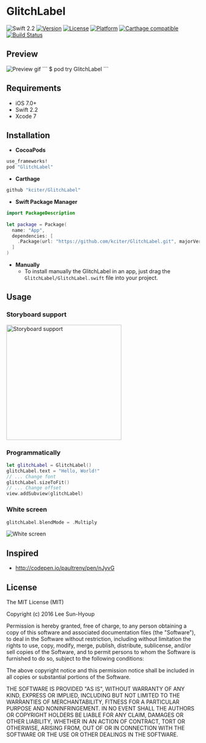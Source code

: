 # GlitchLabel
![Swift 2.2](https://img.shields.io/badge/Swift-2.2-orange.svg)
[![Version](https://img.shields.io/cocoapods/v/GlitchLabel.svg?style=flat)](http://cocoapods.org/pods/glitchlabel)
[![License](https://img.shields.io/cocoapods/l/GlitchLabel.svg?style=flat)](http://cocoapods.org/pods/glitchlabel)
[![Platform](https://img.shields.io/cocoapods/p/GlitchLabel.svg?style=flat)](http://cocoapods.org/pods/glitchlabel)
[![Carthage compatible](https://img.shields.io/badge/Carthage-compatible-4BC51D.svg?style=flat)](https://github.com/Carthage/Carthage)
[![Build Status](https://travis-ci.org/kciter/GlitchLabel.svg?branch=master)](https://travis-ci.org/kciter/GlitchLabel)

## Preview
<img src="https://github.com/kciter/GlitchLabel/raw/master/Images/preview.gif" alt="Preview gif">
```
$ pod try GlitchLabel
```

## Requirements
* iOS 7.0+
* Swift 2.2
* Xcode 7

## Installation
* **CocoaPods**
 ```ruby
 use_frameworks!
 pod "GlitchLabel"
 ```

* **Carthage**
 ```ruby
 github "kciter/GlitchLabel"
 ```

* **Swift Package Manager**
 ```swift
 import PackageDescription
  
 let package = Package(
   name: "App",
   dependencies: [
     .Package(url: "https://github.com/kciter/GlitchLabel.git", majorVersion: 1)
   ]
 )
 ```

* **Manually**
  * To install manually the GlitchLabel in an app, just drag the `GlitchLabel/GlitchLabel.swift` file into your project.

## Usage

### Storyboard support
<img src="https://github.com/kciter/GlitchLabel/raw/master/Images/storyboard.png" height='300' alt="Storyboard support">

### Programmatically
```swift
let glitchLabel = GlitchLabel()
glitchLabel.text = "Hello, World!"
// ... Change font
glitchLabel.sizeToFit()
// ... Change offset
view.addSubview(glitchLabel)
```

### White screen
```swift
glitchLabel.blendMode = .Multiply
```
<img src="https://github.com/kciter/GlitchLabel/raw/master/Images/whitescreen.gif" alt="White screen">

## Inspired
* http://codepen.io/paultreny/pen/nJyvG

## License
The MIT License (MIT)

Copyright (c) 2016 Lee Sun-Hyoup

Permission is hereby granted, free of charge, to any person obtaining a copy
of this software and associated documentation files (the "Software"), to deal
in the Software without restriction, including without limitation the rights
to use, copy, modify, merge, publish, distribute, sublicense, and/or sell
copies of the Software, and to permit persons to whom the Software is
furnished to do so, subject to the following conditions:

The above copyright notice and this permission notice shall be included in all
copies or substantial portions of the Software.

THE SOFTWARE IS PROVIDED "AS IS", WITHOUT WARRANTY OF ANY KIND, EXPRESS OR
IMPLIED, INCLUDING BUT NOT LIMITED TO THE WARRANTIES OF MERCHANTABILITY,
FITNESS FOR A PARTICULAR PURPOSE AND NONINFRINGEMENT. IN NO EVENT SHALL THE
AUTHORS OR COPYRIGHT HOLDERS BE LIABLE FOR ANY CLAIM, DAMAGES OR OTHER
LIABILITY, WHETHER IN AN ACTION OF CONTRACT, TORT OR OTHERWISE, ARISING FROM,
OUT OF OR IN CONNECTION WITH THE SOFTWARE OR THE USE OR OTHER DEALINGS IN THE
SOFTWARE.
